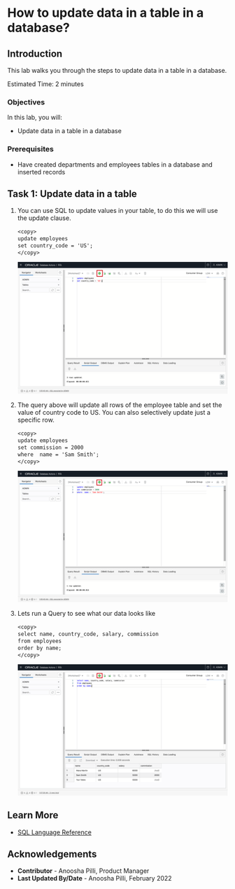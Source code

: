 # How to update data in a table in a database?

## Introduction

This lab walks you through the steps to update data in a table in a database.

Estimated Time: 2 minutes

### Objectives

In this lab, you will:

* Update data in a table in a database

### Prerequisites

* Have created departments and employees tables in a database and inserted records

## Task 1: Update data in a table

1. You can use SQL to update values in your table, to do this we will use the update clause.

    ```
    <copy>
    update employees
    set country_code = 'US';
    </copy>
    ```

    ![Update employees table](../images/update-emp-table.png)

2. The query above will update all rows of the employee table and set the value of country code to US. You can also selectively update just a specific row.

    ```
    <copy>
    update employees
    set commission = 2000
    where  name = 'Sam Smith';
    </copy>
    ```

    ![Update employees table](../images/update-emp-table2.png)

3. Lets run a Query to see what our data looks like

    ```
    <copy>
    select name, country_code, salary, commission
    from employees
    order by name;
    </copy>
    ```

    ![Select employees table](../images/select-emp-table.png)

## Learn More

* [SQL Language Reference](https://docs.oracle.com/en/database/oracle/oracle-database/12.2/sqlrf/Introduction-to-Oracle-SQL.html#GUID-049B7AE8-11E1-4110-B3E4-D117907D77AC)

## Acknowledgements

* **Contributor** - Anoosha Pilli, Product Manager
* **Last Updated By/Date** - Anoosha Pilli, February 2022